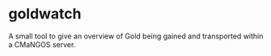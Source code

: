 # goldwatch
A small tool to give an overview of Gold being gained and transported within a CMaNGOS server.
